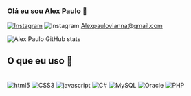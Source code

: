 
### Olá eu sou Alex Paulo 🤙

[![Instagram](https://img.shields.io/badge/Instagram-E4405F?style=for-the-badge&logo=instagram&logoColor=white)](https://www.instagram.com/alexpaulocsilva/) ![Instagram](https://img.shields.io/badge/Gmail-D14836?style=for-the-badge&logo=gmail&logoColor=white) Alexpaulovianna@gmail.com


![Alex Paulo GitHub stats](https://github-readme-stats.vercel.app/api?username=alexpvccsilva&show_icons=true&theme=tokyonight)

## O que eu uso 🤙

<div style="display: inline_block"> <br/>
<img align="center" alt="html5" src="https://img.shields.io/badge/HTML5-E34F26?style=for-the-badge&logo=html5&logoColor=white"/>
<img align="center" alt="CSS3" src="https://img.shields.io/badge/CSS3-1572B6?style=for-the-badge&logo=css3&logoColor=white"/>
<img align="center" alt="javascript" src="https://img.shields.io/badge/JavaScript-F7DF1E?style=for-the-badge&logo=javascript&logoColor=black"/>
<img align="center" alt="C#" src="https://img.shields.io/badge/C%23-239120?style=for-the-badge&logo=c-sharp&logoColor=white"/>
<img align="center" alt="MySQL" src="https://img.shields.io/badge/-MySQL-4479A1?style=for-the-badge&logo=MySQL&logoColor=white"/>
<img align="center" alt="Oracle" src="https://img.shields.io/badge/-Oracle-F80000?style=for-the-badge&logo=Oracle&logoColor=white"/>
<img align="center" alt="PHP" src="https://img.shields.io/badge/-PHP-777BB4?style=for-the-badge&logo=PHP&logoColor=white"/>
</div>
